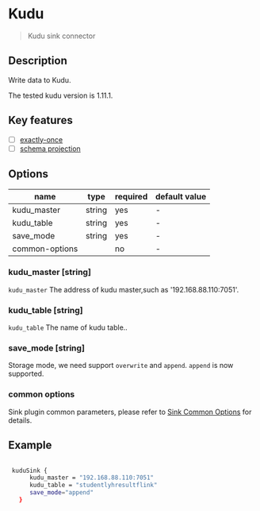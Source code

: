 # Kudu

> Kudu sink connector

## Description

Write data to Kudu.

 The tested kudu version is 1.11.1.

## Key features

- [ ] [exactly-once](../../concept/connector-v2-features.md)
- [ ] [schema projection](../../concept/connector-v2-features.md)

## Options

| name                     | type    | required | default value |
|--------------------------|---------|----------|---------------|
| kudu_master              | string  | yes      | -             |
| kudu_table               | string  | yes      | -             |
| save_mode                | string  | yes      | -             |
| common-options           |         | no       | -             |

### kudu_master [string]

`kudu_master`  The address of kudu master,such as '192.168.88.110:7051'.

### kudu_table [string]

`kudu_table` The name of kudu table..

### save_mode [string]

Storage mode, we need support `overwrite` and `append`. `append` is now supported.

### common options

Sink plugin common parameters, please refer to [Sink Common Options](common-options.md) for details.

## Example

```bash

 kuduSink {
      kudu_master = "192.168.88.110:7051"
      kudu_table = "studentlyhresultflink"
      save_mode="append"
   }

```

